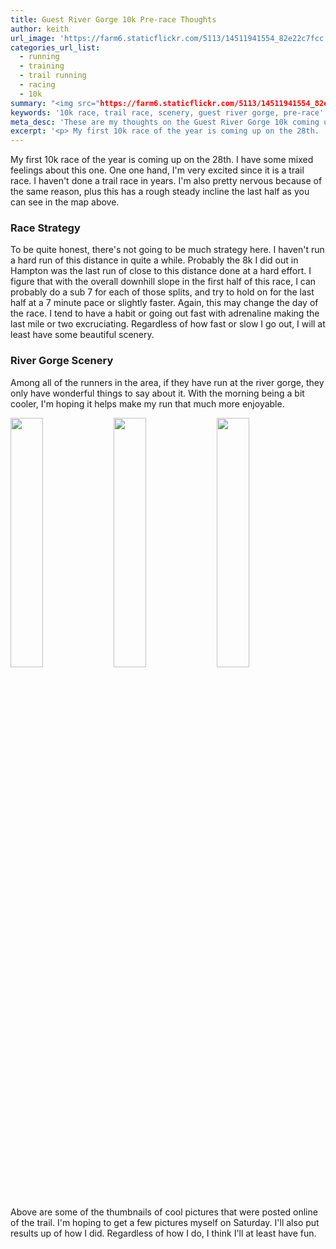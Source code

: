 ```yaml
---
title: Guest River Gorge 10k Pre-race Thoughts
author: keith
url_image: 'https://farm6.staticflickr.com/5113/14511941554_82e22c7fcc.jpg'
categories_url_list:
  - running
  - training
  - trail running
  - racing
  - 10k
summary: "<img src="https://farm6.staticflickr.com/5113/14511941554_82e22c7fcc.jpg" width="90%" height="90%" alt="Mapmyrun-Gorge10k"></a>"
keywords: '10k race, trail race, scenery, guest river gorge, pre-race'
meta_desc: 'These are my thoughts on the Guest River Gorge 10k coming up on the 28th.'
excerpt: '<p> My first 10k race of the year is coming up on the 28th.  I have some mixed feelings about this one.  One one hand, I'm very excited since it is a trail race.  I haven't done a trail race in years.  I'm also pretty nervous because of the same reason, plus this has a rough steady incline the last half as you can see in the map above. </p>'
---
```

<p> My first 10k race of the year is coming up on the 28th.  I have some mixed feelings about this one.  One one hand, I'm very excited since it is a trail race.  I haven't done a trail race in years.  I'm also pretty nervous because of the same reason, plus this has a rough steady incline the last half as you can see in the map above. </p>

<p><h3>Race Strategy</h3></p>

<p>To be quite honest, there's not going to be much strategy here.  I haven't run a hard run of this distance in quite a while.  Probably the 8k I did out in Hampton was the last run of close to this distance done at a hard effort.  I figure that with the overall downhill slope in the first half of this race, I can probably do a sub 7 for each of those splits, and try to hold on for the last half at a 7 minute pace or slightly faster.  Again, this may change the day of the race.  I tend to have a habit or going out fast with adrenaline making the last mile or two excruciating.  Regardless of how fast or slow I go out, I will at least have some beautiful scenery. </p>

<p><h3>River Gorge Scenery</h3></p>

<p>Among all of the runners in the area, if they have run at the river gorge, they only have wonderful things to say about it.  With the morning being a bit cooler, I'm hoping it helps make my run that much more enjoyable. </p>

<img src="https://fbcdn-sphotos-c-a.akamaihd.net/hphotos-ak-xap1/t1.0-9/10446474_282119241967083_2449882148850787564_n.jpg" width=32% height=32% />&nbsp;<img src="https://fbcdn-sphotos-g-a.akamaihd.net/hphotos-ak-xap1/t1.0-9/10325536_274584896053851_3835076666795956834_n.jpg" width=32% height=32% />&nbsp;<img src="https://fbcdn-sphotos-b-a.akamaihd.net/hphotos-ak-xap1/t1.0-9/10372157_277792452399762_1231131047817193906_n.jpg" width=32% height=32% />

<p>Above are some of the thumbnails of cool pictures that were posted online of the trail.  I'm hoping to get a few pictures myself on Saturday.  I'll also put results up of how I did.  Regardless of how I do, I think I'll at least have fun. </p>